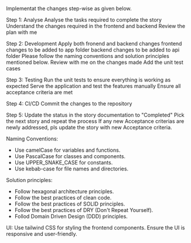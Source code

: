 Implementat the changes step-wise as given below.

Step 1: Analyse
Analyse the tasks required to complete the story
Understand the changes required in the frontend and backend
Review the plan with me

Step 2: Development
Apply both fronend and backend changes
frontend changes to be added to app folder
backend changes to be added to api folder
Please follow the naming conventions and solution principles mentioned below.
Review with me on the changes made
Add the unit test cases

Step 3: Testing
Run the unit tests to ensure everything is working as expected
Serve the application and test the features manually
Ensure all acceptance criteria are met

Step 4: CI/CD
Commit the changes to the repository

Step 5:
Update the status in the story documentation to "Completed"
Pick the next story and repeat the process
If any new Acceptance criterias are newly addressed, pls update the story with new Acceptance criteria.


Naming Conventions:
- Use camelCase for variables and functions.
- Use PascalCase for classes and components.
- Use UPPER_SNAKE_CASE for constants.
- Use kebab-case for file names and directories.

Solution principles:
- Follow hexagonal architecture principles.
- Follow the best practices of clean code.
- Follow the best practices of SOLID principles.
- Follow the best practices of DRY (Don't Repeat Yourself).
- Follod Domain Driven Design (DDD) principles.

UI:
Use tailwind CSS for styling the frontend components.
Ensure the UI is responsive and user-friendly.
